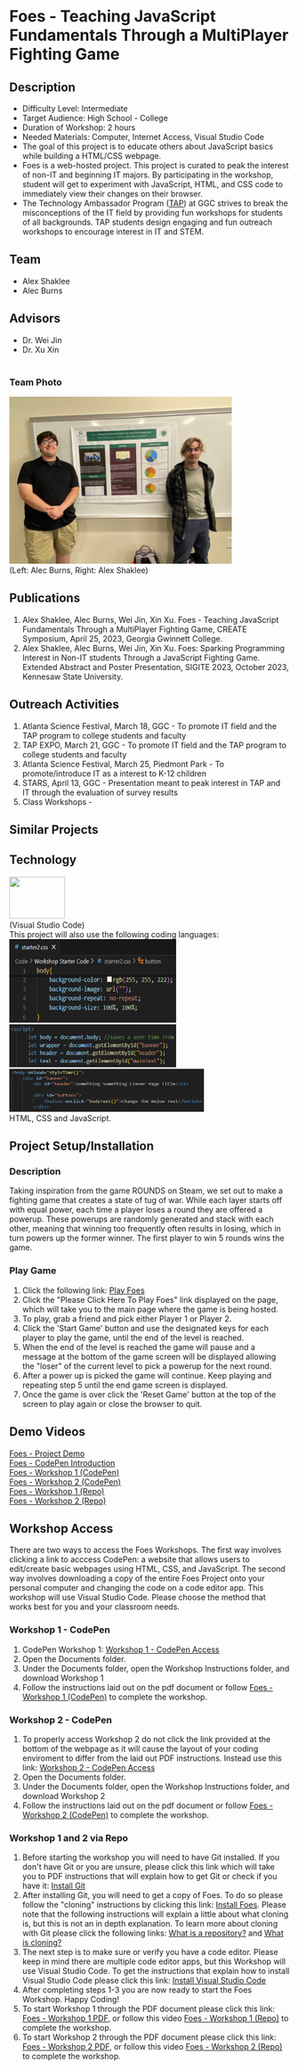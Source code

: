 # Foes - Teaching JavaScript Fundamentals Through a MultiPlayer Fighting Game
## Description
* Difficulty Level: Intermediate
* Target Audience: High School - College
* Duration of Workshop: 2 hours
* Needed Materials: Computer, Internet Access, Visual Studio Code
* The goal of this project is to educate others about JavaScript basics while building a HTML/CSS webpage.
* Foes is a web-hosted project. This project is curated to peak the interest of non-IT and beginning IT majors.
By participating in the workshop, student will get to experiment with JavaScript, HTML, and CSS code to immediately view their changes on their browser.
* The Technology Ambassador Program ([TAP](https://www.ggc.edu/academics/school-of-science-and-technology/research-internships-service-learning/technology-ambassador-program)) at GGC strives to break the misconceptions of the IT field by providing fun workshops for students of all backgrounds. TAP students design engaging and fun outreach workshops to encourage interest in IT and STEM.

## Team
* Alex Shaklee
* Alec Burns
## Advisors
* Dr. Wei Jin
* Dr. Xu Xin <br><br>
### Team Photo
<img src= "Media/createSymposium2.jpg" width="400" height="300"> <br>
(Left: Alec Burns, Right: Alex Shaklee) <br>

## Publications
1. Alex Shaklee, Alec Burns, Wei Jin, Xin Xu. Foes - Teaching JavaScript Fundamentals Through a MultiPlayer Fighting Game, CREATE Symposium, April 25, 2023, Georgia Gwinnett College.
2. Alex Shaklee, Alec Burns, Wei Jin, Xin Xu. Foes: Sparking Programming Interest in Non-IT students Through a JavaScript Fighting Game. Extended Abstract and Poster Presentation, SIGITE 2023, October 2023, Kennesaw State University.

## Outreach Activities
1. Atlanta Science Festival, March 18, GGC - To promote IT field and the TAP program to college students and faculty
2. TAP EXPO, March 21, GGC - To promote IT field and the TAP program to college students and faculty
3. Atlanta Science Festival, March 25, Piedmont Park - To promote/introduce IT as a interest to K-12 children 
4. STARS, April 13, GGC - Presentation meant to peak interest in TAP and IT through the evaluation of survey results
5. Class Workshops - 

## Similar Projects
## Technology
<img src="https://th.bing.com/th/id/R.97e542d12b872858b9b11f5213ff2d84?rik=V71CSdX%2fmtoNEg&pid=ImgRaw&r=0" width="100" height="75"><br>
(Visual Studio Code)<br>
This project will also use the following coding languages: <br>
<img src="Media/Screenshot%202024-03-28%20140254.png" width="300" height="150"><br>
<img src="Media/Screenshot%202024-03-28%20141704.png" width="300" height="77"><br>
<img src="Media/Screenshot%202024-03-28%20142218.png" width="350" height="77"><br>
HTML, CSS and JavaScript.<br>

## Project Setup/Installation
### Description
Taking inspiration from the game ROUNDS on Steam, we set out to make a fighting game that creates a state of tug of war. While each layer starts off with equal power, each time a player loses a round they are offered a powerup. These powerups are randomly generated and stack with each other, meaning that winning too frequently often results in losing, which in turn powers up the former winner. The first player to win 5 rounds wins the game.
### Play Game
1. Click the following link: [Play Foes](https://aburns10.altervista.org/)
2. Click the "Please Click Here To Play Foes" link displayed on the page, which will take you to the main page where the game is being hosted.
3. To play, grab a friend and pick either Player 1 or Player 2.
4. Click the 'Start Game' button and use the designated keys for each player to play the game, until the end of the level is reached.
5. When the end of the level is reached the game will pause and a message at the bottom of the game screen will be displayed allowing the "loser" of the current level to pick a powerup for the next round.
6. After a power up is picked the game will continue. Keep playing and repeating step 5 until the end game screen is displayed.
7. Once the game is over click the 'Reset Game' button at the top of the screen to play again or close the browser to quit.

## Demo Videos
[Foes - Project Demo](https://youtu.be/qYuCzIq-tyI) <br>
[Foes - CodePen Introduction](https://youtu.be/MgPB31GBtHE) <br>
[Foes - Workshop 1 (CodePen)](https://youtu.be/crpZIvLSENI) <br>
[Foes - Workshop 2 (CodePen)](https://youtu.be/IxMzYn-Ykpk) <br>
[Foes - Workshop 1 (Repo)](https://youtu.be/nR_SH-fX8LY) <br>
[Foes - Workshop 2 (Repo)](https://youtu.be/zDPACQ05Vs0)

## Workshop Access 
There are two ways to access the Foes Workshops. The first way involves clicking a link to acccess CodePen: a website that allows users to edit/create basic webpages using HTML, CSS, and JavaScript. The second way involves downloading a copy of the entire Foes Project onto your personal computer and changing the code on a code editor app. This workshop will use Visual Studio Code. Please choose the method that works best for you and your classroom needs.
<br>
### Workshop 1 - CodePen
1. CodePen Workshop 1: [Workshop 1 - CodePen Access](https://codepen.io/Alreeshid/pen/xxyGwWp)
2. Open the Documents folder.
3. Under the Documents folder, open the Workshop Instructions folder, and download Workshop 1
4. Follow the instructions laid out on the pdf document or follow [Foes - Workshop 1 (CodePen)](https://youtu.be/crpZIvLSENI) to complete the workshop.

### Workshop 2 - CodePen
1. To properly access Workshop 2 do not click the link provided at the bottom of the webpage as it will cause the layout of your coding enviroment to differ from the laid out PDF instructions. Instead use this link: [Workshop 2 - CodePen Access](https://codepen.io/Alreeshid/pen/wvYaKjw)
2. Open the Documents folder.
3. Under the Documents folder, open the Workshop Instructions folder, and download Workshop 2
4. Follow the instructions laid out on the pdf document or follow [Foes - Workshop 2 (CodePen)](https://youtu.be/IxMzYn-Ykpk) to complete the workshop.

### Workshop 1 and 2 via Repo
1. Before starting the workshop you will need to have Git installed. If you don't have Git or you are unsure, please click this link which will take you to PDF instructions that will explain how to get Git or check if you have it: [Install Git](https://github.com/TAP-GGC/Foe/blob/main/Documents/Installation%20Instructions/Install%20Git.pdf)
2. After installing Git, you will need to get a copy of Foes. To do so please follow the "cloning" instructions by clicking this link: [Install Foes](https://github.com/TAP-GGC/Foe/blob/main/Documents/Installation%20Instructions/Install%20Foes.pdf). Please note that the following instructions will explain a little about what cloning is, but this is not an in depth explanation. To learn more about cloning with Git please click the following links: [What is a repository?](https://docs.github.com/en/repositories/creating-and-managing-repositories/about-repositories) and [What is cloning?](https://docs.github.com/en/repositories/creating-and-managing-repositories/cloning-a-repository)
3. The next step is to make sure or verify you have a code editor. Please keep in mind there are multiple code editor apps, but this Workshop will use Visual Studio Code. To get the instructions that explain how to install Visual Studio Code please click this link: [Install Visual Studio Code](https://github.com/TAP-GGC/Foe/blob/main/Documents/Installation%20Instructions/Install%20Visual%20Studio%20Code.pdf)
4. After completing steps 1-3 you are now ready to start the Foes Workshop. Happy Coding!
5. To start Workshop 1 through the PDF document please click this link: [Foes - Workshop 1 PDF](https://github.com/TAP-GGC/Foe/blob/main/Documents/Workshop%20Instructions/Repo%20Workshop%20Instructions/Foes-Repo-Workshop1.pdf), or follow this video [Foes - Workshop 1 (Repo)](https://youtu.be/nR_SH-fX8LY) to complete the workshop.
6. To start Workshop 2 through the PDF document please click this link: [Foes - Workshop 2 PDF](https://github.com/TAP-GGC/Foe/blob/main/Documents/Workshop%20Instructions/Repo%20Workshop%20Instructions/Foes-Repo-Workshop2.pdf), or follow this video [Foes - Workshop 2 (Repo)](https://youtu.be/zDPACQ05Vs0) to complete the workshop.
